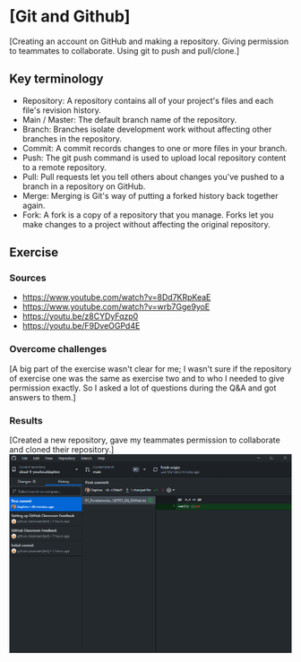 # [Git and Github]
[Creating an account on GitHub and making a repository. Giving permission to teammates to collaborate. Using git to push and pull/clone.]

## Key terminology
- Repository: A repository contains all of your project's files and each file's revision history.
- Main / Master: The default branch name of the repository.
- Branch: Branches isolate development work without affecting other branches in the repository.
- Commit: A commit records changes to one or more files in your branch.
- Push: The git push command is used to upload local repository content to a remote repository.
- Pull: Pull requests let you tell others about changes you've pushed to a branch in a repository on GitHub.
- Merge: Merging is Git's way of putting a forked history back together again.
- Fork: A fork is a copy of a repository that you manage. Forks let you make changes to a project without affecting the original repository.

## Exercise
### Sources
- https://www.youtube.com/watch?v=8Dd7KRpKeaE
- https://www.youtube.com/watch?v=wrb7Gge9yoE
- https://youtu.be/z8CYDyFqzp0
- https://youtu.be/F9DveOGPd4E

### Overcome challenges
[A big part of the exercise wasn't clear for me; I wasn't sure if the repository of exercise one was the same as exercise two and to who I needed to give permission exactly. So I asked a lot of questions during the Q&A and got answers to them.]

### Results
[Created a new repository, gave my teammates permission to collaborate and cloned their repository.]
![](./Screenshot_Github.PNG)

